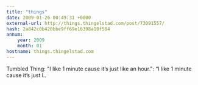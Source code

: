 ```yaml
---
title: "things"
date: 2009-01-26 00:49:31 +0000
external-url: http://things.thingelstad.com/post/73091557/
hash: 2a842c0b420bbe9ff69e16398a10f584
annum:
    year: 2009
    month: 01
hostname: things.thingelstad.com
---
```


Tumbled Thing: "I like 1 minute cause it’s just like an hour.": “I like 1 minute cause it’s just l.. 
